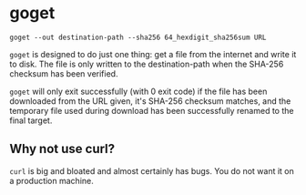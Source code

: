 # goget

```
goget --out destination-path --sha256 64_hexdigit_sha256sum URL
```

`goget` is designed to do just one thing: get a file from the
internet and write it to disk. The file is only written to the
destination-path when the SHA-256 checksum has been verified.

`goget` will only exit successfully (with 0 exit code) if the
file has been downloaded from the URL given, it's SHA-256
checksum matches, and the temporary file used during download
has been successfully renamed to the final target.

## Why not use curl?

`curl` is big and bloated and almost certainly has bugs. You do
not want it on a production machine.
